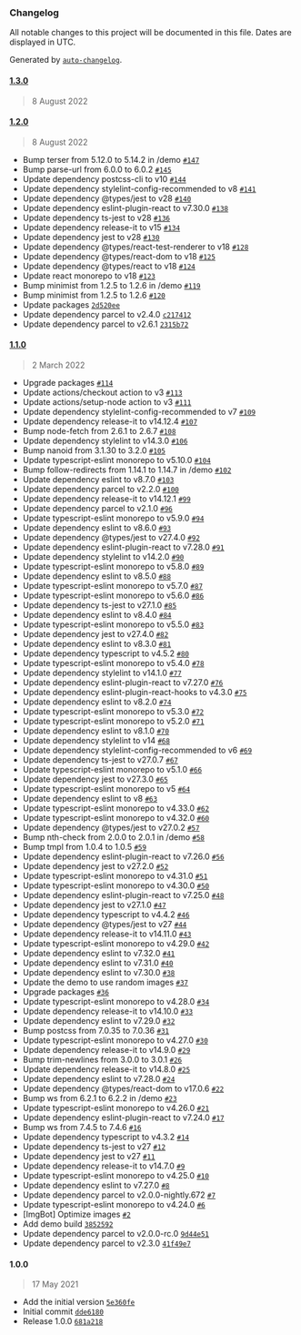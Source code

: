 ### Changelog

All notable changes to this project will be documented in this file. Dates are displayed in UTC.

Generated by [`auto-changelog`](https://github.com/CookPete/auto-changelog).

#### [1.3.0](https://github.com/scriptex/react-round-carousel/compare/1.2.0...1.3.0)

> 8 August 2022

#### [1.2.0](https://github.com/scriptex/react-round-carousel/compare/1.1.0...1.2.0)

> 8 August 2022

- Bump terser from 5.12.0 to 5.14.2 in /demo [`#147`](https://github.com/scriptex/react-round-carousel/pull/147)
- Bump parse-url from 6.0.0 to 6.0.2 [`#145`](https://github.com/scriptex/react-round-carousel/pull/145)
- Update dependency postcss-cli to v10 [`#144`](https://github.com/scriptex/react-round-carousel/pull/144)
- Update dependency stylelint-config-recommended to v8 [`#141`](https://github.com/scriptex/react-round-carousel/pull/141)
- Update dependency @types/jest to v28 [`#140`](https://github.com/scriptex/react-round-carousel/pull/140)
- Update dependency eslint-plugin-react to v7.30.0 [`#138`](https://github.com/scriptex/react-round-carousel/pull/138)
- Update dependency ts-jest to v28 [`#136`](https://github.com/scriptex/react-round-carousel/pull/136)
- Update dependency release-it to v15 [`#134`](https://github.com/scriptex/react-round-carousel/pull/134)
- Update dependency jest to v28 [`#130`](https://github.com/scriptex/react-round-carousel/pull/130)
- Update dependency @types/react-test-renderer to v18 [`#128`](https://github.com/scriptex/react-round-carousel/pull/128)
- Update dependency @types/react-dom to v18 [`#125`](https://github.com/scriptex/react-round-carousel/pull/125)
- Update dependency @types/react to v18 [`#124`](https://github.com/scriptex/react-round-carousel/pull/124)
- Update react monorepo to v18 [`#123`](https://github.com/scriptex/react-round-carousel/pull/123)
- Bump minimist from 1.2.5 to 1.2.6 in /demo [`#119`](https://github.com/scriptex/react-round-carousel/pull/119)
- Bump minimist from 1.2.5 to 1.2.6 [`#120`](https://github.com/scriptex/react-round-carousel/pull/120)
- Update packages [`2d520ee`](https://github.com/scriptex/react-round-carousel/commit/2d520ee65a5f8101df6f88f9d08e9327dc86bbad)
- Update dependency parcel to v2.4.0 [`c217412`](https://github.com/scriptex/react-round-carousel/commit/c217412ac1a80c786176abf2e861d113dbf81d87)
- Update dependency parcel to v2.6.1 [`2315b72`](https://github.com/scriptex/react-round-carousel/commit/2315b726754c6e3ea39c781725cb383800c6bb8a)

#### [1.1.0](https://github.com/scriptex/react-round-carousel/compare/1.0.0...1.1.0)

> 2 March 2022

- Upgrade packages [`#114`](https://github.com/scriptex/react-round-carousel/pull/114)
- Update actions/checkout action to v3 [`#113`](https://github.com/scriptex/react-round-carousel/pull/113)
- Update actions/setup-node action to v3 [`#111`](https://github.com/scriptex/react-round-carousel/pull/111)
- Update dependency stylelint-config-recommended to v7 [`#109`](https://github.com/scriptex/react-round-carousel/pull/109)
- Update dependency release-it to v14.12.4 [`#107`](https://github.com/scriptex/react-round-carousel/pull/107)
- Bump node-fetch from 2.6.1 to 2.6.7 [`#108`](https://github.com/scriptex/react-round-carousel/pull/108)
- Update dependency stylelint to v14.3.0 [`#106`](https://github.com/scriptex/react-round-carousel/pull/106)
- Bump nanoid from 3.1.30 to 3.2.0 [`#105`](https://github.com/scriptex/react-round-carousel/pull/105)
- Update typescript-eslint monorepo to v5.10.0 [`#104`](https://github.com/scriptex/react-round-carousel/pull/104)
- Bump follow-redirects from 1.14.1 to 1.14.7 in /demo [`#102`](https://github.com/scriptex/react-round-carousel/pull/102)
- Update dependency eslint to v8.7.0 [`#103`](https://github.com/scriptex/react-round-carousel/pull/103)
- Update dependency parcel to v2.2.0 [`#100`](https://github.com/scriptex/react-round-carousel/pull/100)
- Update dependency release-it to v14.12.1 [`#99`](https://github.com/scriptex/react-round-carousel/pull/99)
- Update dependency parcel to v2.1.0 [`#96`](https://github.com/scriptex/react-round-carousel/pull/96)
- Update typescript-eslint monorepo to v5.9.0 [`#94`](https://github.com/scriptex/react-round-carousel/pull/94)
- Update dependency eslint to v8.6.0 [`#93`](https://github.com/scriptex/react-round-carousel/pull/93)
- Update dependency @types/jest to v27.4.0 [`#92`](https://github.com/scriptex/react-round-carousel/pull/92)
- Update dependency eslint-plugin-react to v7.28.0 [`#91`](https://github.com/scriptex/react-round-carousel/pull/91)
- Update dependency stylelint to v14.2.0 [`#90`](https://github.com/scriptex/react-round-carousel/pull/90)
- Update typescript-eslint monorepo to v5.8.0 [`#89`](https://github.com/scriptex/react-round-carousel/pull/89)
- Update dependency eslint to v8.5.0 [`#88`](https://github.com/scriptex/react-round-carousel/pull/88)
- Update typescript-eslint monorepo to v5.7.0 [`#87`](https://github.com/scriptex/react-round-carousel/pull/87)
- Update typescript-eslint monorepo to v5.6.0 [`#86`](https://github.com/scriptex/react-round-carousel/pull/86)
- Update dependency ts-jest to v27.1.0 [`#85`](https://github.com/scriptex/react-round-carousel/pull/85)
- Update dependency eslint to v8.4.0 [`#84`](https://github.com/scriptex/react-round-carousel/pull/84)
- Update typescript-eslint monorepo to v5.5.0 [`#83`](https://github.com/scriptex/react-round-carousel/pull/83)
- Update dependency jest to v27.4.0 [`#82`](https://github.com/scriptex/react-round-carousel/pull/82)
- Update dependency eslint to v8.3.0 [`#81`](https://github.com/scriptex/react-round-carousel/pull/81)
- Update dependency typescript to v4.5.2 [`#80`](https://github.com/scriptex/react-round-carousel/pull/80)
- Update typescript-eslint monorepo to v5.4.0 [`#78`](https://github.com/scriptex/react-round-carousel/pull/78)
- Update dependency stylelint to v14.1.0 [`#77`](https://github.com/scriptex/react-round-carousel/pull/77)
- Update dependency eslint-plugin-react to v7.27.0 [`#76`](https://github.com/scriptex/react-round-carousel/pull/76)
- Update dependency eslint-plugin-react-hooks to v4.3.0 [`#75`](https://github.com/scriptex/react-round-carousel/pull/75)
- Update dependency eslint to v8.2.0 [`#74`](https://github.com/scriptex/react-round-carousel/pull/74)
- Update typescript-eslint monorepo to v5.3.0 [`#72`](https://github.com/scriptex/react-round-carousel/pull/72)
- Update typescript-eslint monorepo to v5.2.0 [`#71`](https://github.com/scriptex/react-round-carousel/pull/71)
- Update dependency eslint to v8.1.0 [`#70`](https://github.com/scriptex/react-round-carousel/pull/70)
- Update dependency stylelint to v14 [`#68`](https://github.com/scriptex/react-round-carousel/pull/68)
- Update dependency stylelint-config-recommended to v6 [`#69`](https://github.com/scriptex/react-round-carousel/pull/69)
- Update dependency ts-jest to v27.0.7 [`#67`](https://github.com/scriptex/react-round-carousel/pull/67)
- Update typescript-eslint monorepo to v5.1.0 [`#66`](https://github.com/scriptex/react-round-carousel/pull/66)
- Update dependency jest to v27.3.0 [`#65`](https://github.com/scriptex/react-round-carousel/pull/65)
- Update typescript-eslint monorepo to v5 [`#64`](https://github.com/scriptex/react-round-carousel/pull/64)
- Update dependency eslint to v8 [`#63`](https://github.com/scriptex/react-round-carousel/pull/63)
- Update typescript-eslint monorepo to v4.33.0 [`#62`](https://github.com/scriptex/react-round-carousel/pull/62)
- Update typescript-eslint monorepo to v4.32.0 [`#60`](https://github.com/scriptex/react-round-carousel/pull/60)
- Update dependency @types/jest to v27.0.2 [`#57`](https://github.com/scriptex/react-round-carousel/pull/57)
- Bump nth-check from 2.0.0 to 2.0.1 in /demo [`#58`](https://github.com/scriptex/react-round-carousel/pull/58)
- Bump tmpl from 1.0.4 to 1.0.5 [`#59`](https://github.com/scriptex/react-round-carousel/pull/59)
- Update dependency eslint-plugin-react to v7.26.0 [`#56`](https://github.com/scriptex/react-round-carousel/pull/56)
- Update dependency jest to v27.2.0 [`#52`](https://github.com/scriptex/react-round-carousel/pull/52)
- Update typescript-eslint monorepo to v4.31.0 [`#51`](https://github.com/scriptex/react-round-carousel/pull/51)
- Update typescript-eslint monorepo to v4.30.0 [`#50`](https://github.com/scriptex/react-round-carousel/pull/50)
- Update dependency eslint-plugin-react to v7.25.0 [`#48`](https://github.com/scriptex/react-round-carousel/pull/48)
- Update dependency jest to v27.1.0 [`#47`](https://github.com/scriptex/react-round-carousel/pull/47)
- Update dependency typescript to v4.4.2 [`#46`](https://github.com/scriptex/react-round-carousel/pull/46)
- Update dependency @types/jest to v27 [`#44`](https://github.com/scriptex/react-round-carousel/pull/44)
- Update dependency release-it to v14.11.0 [`#43`](https://github.com/scriptex/react-round-carousel/pull/43)
- Update typescript-eslint monorepo to v4.29.0 [`#42`](https://github.com/scriptex/react-round-carousel/pull/42)
- Update dependency eslint to v7.32.0 [`#41`](https://github.com/scriptex/react-round-carousel/pull/41)
- Update dependency eslint to v7.31.0 [`#40`](https://github.com/scriptex/react-round-carousel/pull/40)
- Update dependency eslint to v7.30.0 [`#38`](https://github.com/scriptex/react-round-carousel/pull/38)
- Update the demo to use random images [`#37`](https://github.com/scriptex/react-round-carousel/pull/37)
- Upgrade packages [`#36`](https://github.com/scriptex/react-round-carousel/pull/36)
- Update typescript-eslint monorepo to v4.28.0 [`#34`](https://github.com/scriptex/react-round-carousel/pull/34)
- Update dependency release-it to v14.10.0 [`#33`](https://github.com/scriptex/react-round-carousel/pull/33)
- Update dependency eslint to v7.29.0 [`#32`](https://github.com/scriptex/react-round-carousel/pull/32)
- Bump postcss from 7.0.35 to 7.0.36 [`#31`](https://github.com/scriptex/react-round-carousel/pull/31)
- Update typescript-eslint monorepo to v4.27.0 [`#30`](https://github.com/scriptex/react-round-carousel/pull/30)
- Update dependency release-it to v14.9.0 [`#29`](https://github.com/scriptex/react-round-carousel/pull/29)
- Bump trim-newlines from 3.0.0 to 3.0.1 [`#26`](https://github.com/scriptex/react-round-carousel/pull/26)
- Update dependency release-it to v14.8.0 [`#25`](https://github.com/scriptex/react-round-carousel/pull/25)
- Update dependency eslint to v7.28.0 [`#24`](https://github.com/scriptex/react-round-carousel/pull/24)
- Update dependency @types/react-dom to v17.0.6 [`#22`](https://github.com/scriptex/react-round-carousel/pull/22)
- Bump ws from 6.2.1 to 6.2.2 in /demo [`#23`](https://github.com/scriptex/react-round-carousel/pull/23)
- Update typescript-eslint monorepo to v4.26.0 [`#21`](https://github.com/scriptex/react-round-carousel/pull/21)
- Update dependency eslint-plugin-react to v7.24.0 [`#17`](https://github.com/scriptex/react-round-carousel/pull/17)
- Bump ws from 7.4.5 to 7.4.6 [`#16`](https://github.com/scriptex/react-round-carousel/pull/16)
- Update dependency typescript to v4.3.2 [`#14`](https://github.com/scriptex/react-round-carousel/pull/14)
- Update dependency ts-jest to v27 [`#12`](https://github.com/scriptex/react-round-carousel/pull/12)
- Update dependency jest to v27 [`#11`](https://github.com/scriptex/react-round-carousel/pull/11)
- Update dependency release-it to v14.7.0 [`#9`](https://github.com/scriptex/react-round-carousel/pull/9)
- Update typescript-eslint monorepo to v4.25.0 [`#10`](https://github.com/scriptex/react-round-carousel/pull/10)
- Update dependency eslint to v7.27.0 [`#8`](https://github.com/scriptex/react-round-carousel/pull/8)
- Update dependency parcel to v2.0.0-nightly.672 [`#7`](https://github.com/scriptex/react-round-carousel/pull/7)
- Update typescript-eslint monorepo to v4.24.0 [`#6`](https://github.com/scriptex/react-round-carousel/pull/6)
- [ImgBot] Optimize images [`#2`](https://github.com/scriptex/react-round-carousel/pull/2)
- Add demo build [`3852592`](https://github.com/scriptex/react-round-carousel/commit/385259280fd6bebc5c6ffe79bbdf3494d0f8f128)
- Update dependency parcel to v2.0.0-rc.0 [`9d44e51`](https://github.com/scriptex/react-round-carousel/commit/9d44e51f3c3b222f3a5dc967ea3e8e67d1f8060d)
- Update dependency parcel to v2.3.0 [`41f49e7`](https://github.com/scriptex/react-round-carousel/commit/41f49e7ba6d82aad26bdadf886d03b0b88681fc8)

#### 1.0.0

> 17 May 2021

- Add the initial version [`5e360fe`](https://github.com/scriptex/react-round-carousel/commit/5e360fe0228b7c49f021177f1e390798f31e6266)
- Initial commit [`dde6180`](https://github.com/scriptex/react-round-carousel/commit/dde618053aab17a34ea4d56cebc2d8535a629794)
- Release 1.0.0 [`681a218`](https://github.com/scriptex/react-round-carousel/commit/681a21816ddb211dabee71bc25f2c6c00f6f22be)
